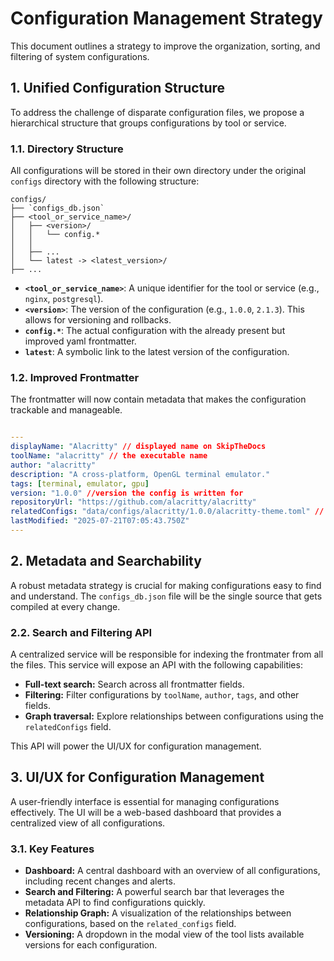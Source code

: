 # Configuration Management Strategy

This document outlines a strategy to improve the organization, sorting, and filtering of system configurations.

## 1. Unified Configuration Structure

To address the challenge of disparate configuration files, we propose a hierarchical structure that groups configurations by tool or service.

### 1.1. Directory Structure

All configurations will be stored in their own directory under the original `configs` directory with the following structure:

```
configs/
├── `configs_db.json`
├── <tool_or_service_name>/
│   ├── <version>/
│   │   └── config.*
│   │
│   ├── ...
│   └── latest -> <latest_version>/
├── ...
```

- **`<tool_or_service_name>`**: A unique identifier for the tool or service (e.g., `nginx`, `postgresql`).
- **`<version>`**: The version of the configuration (e.g., `1.0.0`, `2.1.3`). This allows for versioning and rollbacks.
- **`config.*`**: The actual configuration with the already present but improved yaml frontmatter.
- **`latest`**: A symbolic link to the latest version of the configuration.

### 1.2. Improved Frontmatter

The frontmatter will now contain metadata that makes the configuration trackable and manageable.

```yaml

---
displayName: "Alacritty" // displayed name on SkipTheDocs
toolName: "alacritty" // the executable name
author: "alacritty"
description: "A cross-platform, OpenGL terminal emulator."
tags: [terminal, emulator, gpu]
version: "1.0.0" //version the config is written for
repositoryUrl: "https://github.com/alacritty/alacritty"
relatedConfigs: "data/configs/alacritty/1.0.0/alacritty-theme.toml" // A list of paths to related configurations, establishing explicit links.
lastModified: "2025-07-21T07:05:43.750Z"
---

```

## 2. Metadata and Searchability

A robust metadata strategy is crucial for making configurations easy to find and understand. The `configs_db.json` file will be the single source that gets compiled at every change.

### 2.2. Search and Filtering API

A centralized service will be responsible for indexing the frontmater from all the files.
This service will expose an API with the following capabilities:

- **Full-text search:** Search across all frontmatter fields.
- **Filtering:** Filter configurations by `toolName`, `author`, `tags`, and other fields.
- **Graph traversal:** Explore relationships between configurations using the `relatedConfigs` field.

This API will power the UI/UX for configuration management.

## 3. UI/UX for Configuration Management

A user-friendly interface is essential for managing configurations effectively. The UI will be a web-based dashboard that provides a centralized view of all configurations.

### 3.1. Key Features

- **Dashboard:** A central dashboard with an overview of all configurations, including recent changes and alerts.
- **Search and Filtering:** A powerful search bar that leverages the metadata API to find configurations quickly.
- **Relationship Graph:** A visualization of the relationships between configurations, based on the `related_configs` field.
- **Versioning:** A dropdown in the modal view of the tool lists available versions for each configuration.
